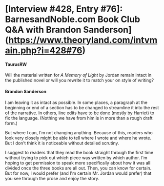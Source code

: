 # [Interview #428, Entry #76]: BarnesandNoble.com Book Club Q&A with Brandon Sanderson](https://www.theoryland.com/intvmain.php?i=428#76)

#### TaurusRW

Will the material written for
*A Memory of Light*
by Jordan remain intact in the published novel or will you rewrite it to match your on style of writing?

#### Brandon Sanderson

I am leaving it as intact as possible. In some places, a paragraph at the beginning or end of a section has to be changed to streamline it into the rest of the narrative. In others, line edits have to be done (mostly by Harriet) to fix the language. (Nothing we have from him is in more than a rough draft form.)

But where I can, I'm not changing anything. Because of this, readers who look very closely might be able to tell where I wrote and where he wrote. But I don't think it is noticeable without detailed scrutiny.

I suggest to readers that they read the book straight through the first time without trying to pick out which piece was written by which author. I'm hoping to get permission to speak more specifically about how it was all divided once the three books are all out. Then, you can know for certain. But for now, I would prefer (and I'm certain Mr. Jordan would prefer) that you see through the prose and enjoy the story.

